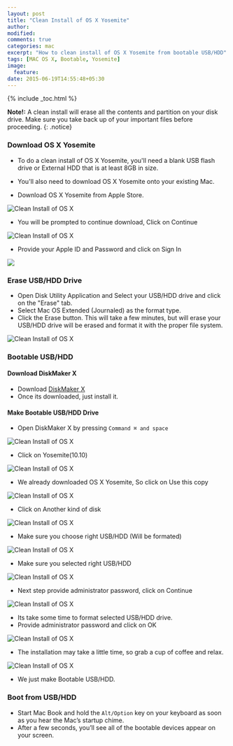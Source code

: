 ```yaml
---
layout: post
title: "Clean Install of OS X Yosemite"
author:
modified:
comments: true
categories: mac
excerpt: "How to clean install of OS X Yosemite from bootable USB/HDD"
tags: [MAC OS X, Bootable, Yosemite]
image:
  feature:
date: 2015-06-19T14:55:48+05:30
---
```


{% include _toc.html %}

**Note!:** A clean install will erase all the contents and partition on your disk drive.
Make sure you take back up of your important files before proceeding.
{: .notice}

### Download OS X Yosemite
* To do a clean install of OS X Yosemite, you'll need a blank USB flash drive or External HDD that is at least 8GB in size.
* You'll also need to download OS X Yosemite onto your existing Mac.

* Download OS X Yosemite from Apple Store.
<img alt="Clean Install of OS X" src="https://cloud.githubusercontent.com/assets/1223371/8250814/bc076bee-1694-11e5-895d-ade06e7442af.png">

* You will be prompted to continue download, Click on Continue
<img alt="Clean Install of OS X" src="https://cloud.githubusercontent.com/assets/1223371/8250812/bbc7234a-1694-11e5-97e0-f2c9a38169f1.png">

* Provide your Apple ID and Password and click on Sign In
<img src="https://cloud.githubusercontent.com/assets/1223371/8250813/bbf42fa2-1694-11e5-89ee-402af974021e.png">



### Erase USB/HDD Drive
* Open Disk Utility Application and Select your USB/HDD drive and click on the "Erase" tab.
* Select Mac OS Extended (Journaled) as the format type.
* Click the Erase button. This will take a few minutes, but will erase your USB/HDD drive will be erased and format it with the proper file system.
<img alt="Clean Install of OS X" src="https://cloud.githubusercontent.com/assets/1223371/8250985/39822d4c-1696-11e5-8a90-664793208b1f.png">

### Bootable USB/HDD

#### Download DiskMaker X
* Download <a href="https://dl.dropboxusercontent.com/u/118949/downloads/DiskMakerX4b4.dmg"> DiskMaker X </a>
* Once its downloaded, just install it.

#### Make Bootable USB/HDD Drive
* Open DiskMaker X by pressing `Command ⌘ and space`
<img alt="Clean Install of OS X" src="https://cloud.githubusercontent.com/assets/1223371/8251329/4018c5b4-1699-11e5-9d6f-ac5e867edc52.png">

* Click on Yosemite(10.10)
<img alt="Clean Install of OS X" src="https://cloud.githubusercontent.com/assets/1223371/8251016/7be3f67a-1696-11e5-8fe0-aa8880115e7f.png">

* We already downloaded OS X Yosemite, So click on Use this copy
<img alt="Clean Install of OS X" src="https://cloud.githubusercontent.com/assets/1223371/8251019/7be98a04-1696-11e5-95ca-2eb24237e0b5.png">

* Click on Another kind of disk
<img alt="Clean Install of OS X" src="https://cloud.githubusercontent.com/assets/1223371/8251018/7be8f7e2-1696-11e5-8b96-fe92331f2af3.png">

* Make sure you choose right USB/HDD (Will be formated)
<img alt="Clean Install of OS X" src="https://cloud.githubusercontent.com/assets/1223371/8251017/7be7c214-1696-11e5-8d2c-26969f14a629.png">

* Make sure you selected right USB/HDD
<img alt="Clean Install of OS X" src="https://cloud.githubusercontent.com/assets/1223371/8251021/7beb3c8c-1696-11e5-89d4-2b00212b2e73.png">

* Next step provide administrator password, click on Continue
<img alt="Clean Install of OS X" src="https://cloud.githubusercontent.com/assets/1223371/8251020/7bead8aa-1696-11e5-9386-b9d9eb43e6cc.png">

* Its take some time to format selected USB/HDD drive.
* Provide administrator password and click on OK
<img alt="Clean Install of OS X" src="https://cloud.githubusercontent.com/assets/1223371/8251022/7c0d19d8-1696-11e5-9a59-01afe9b6ef94.png">

* The installation may take a little time, so grab a cup of coffee <i class="fa fa-coffee"></i> and relax.
<img alt="Clean Install of OS X" src="https://cloud.githubusercontent.com/assets/1223371/8251328/40176534-1699-11e5-9203-df30b9a683ec.png">

* We just make Bootable USB/HDD.

### Boot from USB/HDD
* Start Mac Book and hold the `Alt/Option` key on your keyboard as soon as you hear the Mac’s startup chime.
* After a few seconds, you’ll see all of the bootable devices appear on your screen.
